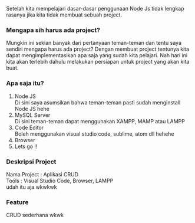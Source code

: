 Setelah kita mempelajari dasar-dasar penggunaan Node Js tidak lengkap rasanya jika kita tidak membuat sebuah project.

### Mengapa sih harus ada project?

Mungkin ini sekian banyak dari pertanyaan teman-teman dan tentu saya sendiri mengapa harus ada project? Dengan membuat project tentunya kita dapat mengimplementasikan apa saja yang sudah kita pelajari. Nah hari ini kita akan terlebih dahulu melakukan persiapan untuk project yang akan kita buat.

### Apa saja itu?

1. Node JS <br>
   Di sini saya asumsikan bahwa teman-teman pasti sudah menginstall Node JS hehe
2. MySQL Server <br>
   Di sini teman-teman dapat menggunakan XAMPP, MAMP atau LAMPP
3. Code Editor <br>
   Boleh menggunakan visual studio code, sublime, atom dll hehehe
4. Browser <br>
5. Lets go !!

### Deskripsi Project

Nama Project : Aplikasi CRUD <br>
Tools : Visual Studio Code, Browser, LAMPP <br>
udah itu aja wkwkwk

### Feature

CRUD sederhana wkwk
